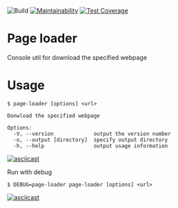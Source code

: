 ![Build](https://github.com/SaenkoJr/backend-project-lvl3/workflows/CI/badge.svg?branch=master)
[![Maintainability](https://api.codeclimate.com/v1/badges/9aa1bf05a4815283f6c1/maintainability)](https://codeclimate.com/github/SaenkoJr/backend-project-lvl3/maintainability)
[![Test Coverage](https://api.codeclimate.com/v1/badges/9aa1bf05a4815283f6c1/test_coverage)](https://codeclimate.com/github/SaenkoJr/backend-project-lvl3/test_coverage)

# Page loader

Console util for download the specified webpage

# Usage 

```
$ page-loader [options] <url>

Donwload the specified webpage

Options:
  -V, --version             output the version number
  -o, --output [directory]  specify output directory
  -h, --help                output usage information
```

[![asciicast](https://asciinema.org/a/kCVQLUt60oJKX7wwOHjqkKE9y.svg)](https://asciinema.org/a/kCVQLUt60oJKX7wwOHjqkKE9y)

Run with debug

```
$ DEBUG=page-loader page-loader [options] <url>
```

[![asciicast](https://asciinema.org/a/8DW6rSa95jukQC7V9hO2M7HTN.svg)](https://asciinema.org/a/8DW6rSa95jukQC7V9hO2M7HTN)
